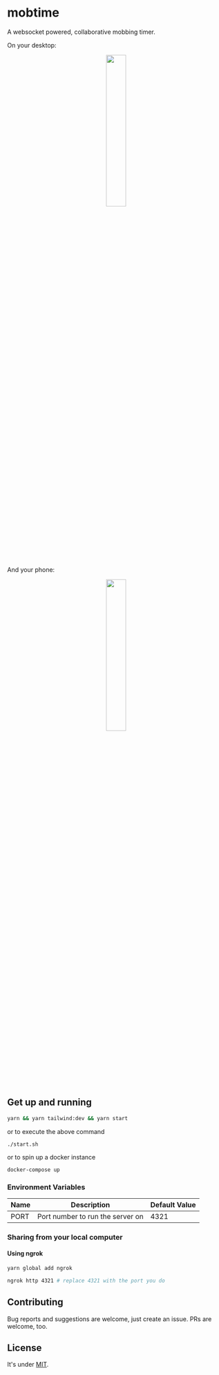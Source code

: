 # mobtime

A websocket powered, collaborative mobbing timer.

On your desktop:

<p align="center">
  <img src="./docs/screenshot.png" width="30%" height="auto" />
</p>

And your phone:

<p align="center">
  <img src="./docs/screenshot-mobile.png" width="30%" height="auto" />
</p>

## Get up and running

```bash
yarn && yarn tailwind:dev && yarn start
```
or to execute the above command

```
./start.sh
```
or to spin up a docker instance

```
docker-compose up
```

### Environment Variables

| Name            | Description                      | Default Value      |
| --------------- | -------------------------------- | ------------------ |
| PORT            | Port number to run the server on | 4321               |

### Sharing from your local computer

#### Using ngrok

```bash
yarn global add ngrok

ngrok http 4321 # replace 4321 with the port you do
```

## Contributing

Bug reports and suggestions are welcome, just create an issue. PRs are welcome, too.

## License

It's under [MIT](./LICENSE.md).
